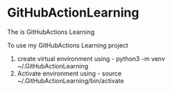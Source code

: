 # GitHubActionLearning
The is GitHubActions Learning 

To use my GitHubActions Learning project

1. create virtual environment using -  python3 -m venv ~/.GitHubActionLearning
2. Activate environment using - source ~/.GitHubActionLearning/bin/activate